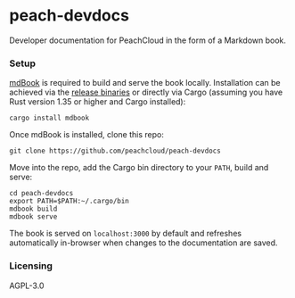 # peach-devdocs

Developer documentation for PeachCloud in the form of a Markdown book.

### Setup

[mdBook](https://github.com/rust-lang/mdBook) is required to build and serve the book locally. Installation can be achieved via the [release binaries](https://github.com/rust-lang/mdBook/releases) or directly via Cargo (assuming you have Rust version 1.35 or higher and Cargo installed):

`cargo install mdbook`

Once mdBook is installed, clone this repo:

`git clone https://github.com/peachcloud/peach-devdocs`

Move into the repo, add the Cargo bin directory to your `PATH`, build and serve:

`cd peach-devdocs`  
`export PATH=$PATH:~/.cargo/bin`  
`mdbook build`  
`mdbook serve`

The book is served on `localhost:3000` by default and refreshes automatically in-browser when changes to the documentation are saved.

### Licensing

AGPL-3.0
